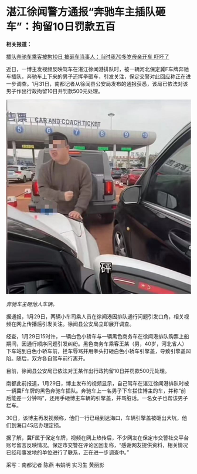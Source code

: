 # 湛江徐闻警方通报“奔驰车主插队砸车”：拘留10日罚款五百

**相关报道：**

[插队奔驰车乘客被拘10日 被砸车当事人：当时我70多岁母亲开车
吓坏了](https://news.qq.com/rain/a/20240131A05XZE00)

近日，一博主发视频反映驾车在湛江徐闻港排队时，被一辆河北保定冀F车牌奔驰车插队，奔驰车上下来的男子还挥拳砸车，引发关注，保定交警对此回应称正在进一步调查。1月31日，南都记者从徐闻县公安局发布的通报获悉，该局已依法对该男子作出行政拘留10日并罚款500元处理。

![a20a453eb85fd05a40ff412ff482cc67.jpg](https://raw.githubusercontent.com/qqhsx/qqnews_image/main/2024/01/31/湛江徐闻警方通报“奔驰车主插队砸车”：拘留10日罚款五百/a20a453eb85fd05a40ff412ff482cc67.jpg)

_奔驰车主砸他人车辆。_

据通报，1月29日，两辆小车司乘人员在徐闻港因排队通行问题引发口角，相关视频在网上传播后引发关注。徐闻县公安局立即展开调查。

经查，1月29日15时许，一辆白色小轿车与一辆黑色商务车在徐闻港排队购票上船期间，因通行顺序问题引发纠纷。黑色商务车乘客王某（男，40岁，河北省人）下车站到白色小轿车前，拦车辱骂并用拳头打砸白色小轿车引擎盖，导致引擎盖凹陷。随后，双方各自驾车前行离开。

目前，徐闻县公安局已依法对王某作出行政拘留10日并罚款500元处理。

南都此前报道，1月29日，博主发布的视频显示，自己驾车在湛江徐闻港排队时被一辆冀F车牌的黑色奔驰车插队。奔驰车上一名男子下车拦住博主的车，并称“前后能差一分钟吗”，还用手砸博主车辆的引擎盖，并骂脏话。一名女子也帮该男子拦车。

30日，该博主再发视频称，他们一行已经到达海口，车辆引擎盖被砸出大坑，他们到海口4S店办理定损。

据了解，冀F属于保定车牌，视频在网上热传后，不少网友在保定市交警社交平台账号留言反映情况。保定市交警在评论区回复称，“感谢网友提供资料，相关情况已经和事发地的单位进行了联系，正在进一步调查中。”

采写：南都记者 陈燕 韦娟明 实习生 黄丽影

